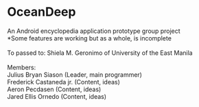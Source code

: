 # OceanDeep
An Android  encyclopedia application prototype group project <br/>
*Some features are working but as a whole, is incomplete<br/>
<br/>
To passed to: Shiela M. Geronimo of University of the East Manila<br/>
<br/>
Members:<br/>
Julius Bryan Siason (Leader, main programmer)<br/>
Frederick Castaneda jr. (Content, ideas)<br/>
Aeron Pecdasen (Content, ideas)<br/>
Jared Ellis Ornedo (Content, ideas)<br/>
